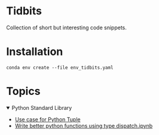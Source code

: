 # Tidbits

Collection of short but interesting code snippets.

# Installation

`conda env create --file env_tidbits.yaml`


# Topics

<details open> 
  <summary> 
    Python Standard Library
  </summary>
  <ul>
     <li><a href="base/Use%20case%20for%20Python%20Tuple.ipynb" target="_blank" >Use case for Python Tuple </a></li> 
     <li><a href="base/Write%20better%20python%20functions%20using%20type%20dispatch.ipynb" target="_blank" >Write better python functions using type dispatch.ipynb</a></li> 
  </ul>
</details>

